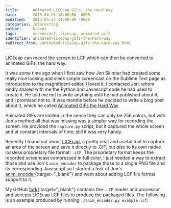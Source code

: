 ```yaml
---
title:      Animated LICEcap GIFs, the Hard Way
date:       2015-04-23 14:00:00 -0600
modified:   2015-04-23 14:00:00 -0600
categories: Interesting
author:     Kronuz
tags:       screencast, licecap, animated gifs
identifier: animated-licecap-gifs-the-hard-way
redirect_from: /animated-licecap-gifs-the-hard-way.html
---
```


LICEcap can record the screen to LCF which can then be converted to animated
GIFs, the hard way.

It was some time ago when I first saw how Jon Skinner had created some
really nice looking and sleek simple screencast on the Sublime Text page
as introduction to the magnificent editor, I loved it. I contacted Jon,
whom kindly shared with me the Python and Javascript code he had used to
create it. He told me not to write anything until he had published about
it, and I promised not to. It was months before he decided to write a
blog post about it, which he called [Animated GIFs the Hard Way]

Animated GIFs are limited in the sense they can only be 256 colors, but
with Jon\'s method all that was missing was a simpler way for recording
the screen. He provided the `capture.py` script, but it captured the
whole screen and at constant intervals of time, still it was very handy.

Recently I found out about [LICEcap](http://www.cockos.com/licecap/), a
pretty neat and useful tool to capture an area of the screen and save it
directly to .GIF, but *also* to its own native lossless proprietary file
format: `.LCF`. The proprietary format keeps the recorded screencast
compressed in full color, I just needed a way to extract those and use
Jon\'s `anim_encoder` to package those to a single PNG file and its
corresponding Javascript so I started a fork of Jon\'s
[anim\_encoder](https://github.com/sublimehq/anim_encoder){:target="_blank"} and went
about adding LCF file format support to it.

My GitHub [fork](https://github.com/Kronuz/anim_encoder){:target="_blank"} contains the
`.LCF` reader and processor and accepts LICEcap LCF files to produce the
packaged files. The following is an example produced by running
`./anim_encoder.py example.lcf`:

<style>.anim_target { width: 100% !important; height: auto !important; }</style>
<div id="anim_fallback" class="anim_target"><canvas id="anim_target" class="anim_target"></canvas></div>
<script src="{{ 'js/anim.js' | relative_url }}"></script>
<script src="{{ 'assets/example_anim.js' | relative_url }}"></script>
<script>
  set_animation("{{ 'assets/example_packed.png' | relative_url }}", example_timeline, 'anim_target',
  'anim_fallback');
</script>

[Animated GIFs the Hard Way]: http://www.sublimetext.com/~jps/animated_gifs_the_hard_way.html

